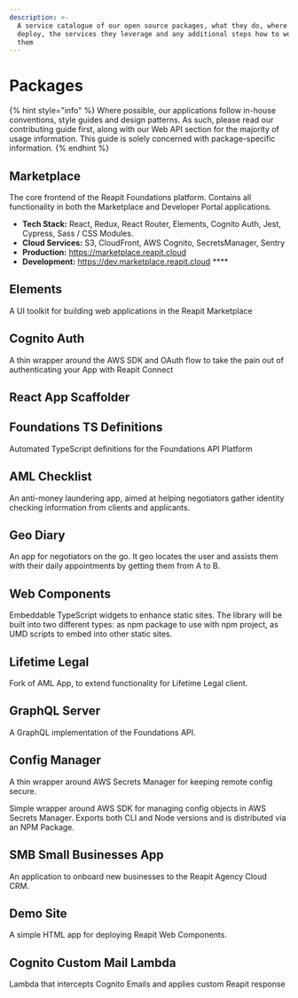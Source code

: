```yaml
---
description: >-
  A service catalogue of our open source packages, what they do, where they
  deploy, the services they leverage and any additional steps how to work on
  them
---
```


# Packages

{% hint style="info" %}
Where possible, our applications follow in-house conventions, style guides and design patterns. As such, please read our contributing guide first, along with our Web API section for the majority of usage information. This guide is solely concerned with package-specific information.
{% endhint %}

## Marketplace

The core frontend of the Reapit Foundations platform. Contains all functionality in both the Marketplace and Developer Portal applications.

* **Tech Stack:** React, Redux, React Router, Elements, Cognito Auth, Jest, Cypress, Sass / CSS Modules.
* **Cloud Services:** S3, CloudFront, AWS Cognito, SecretsManager, Sentry
* **Production:** https://marketplace.reapit.cloud
* **Development:** https://dev.marketplace.reapit.cloud ****

## Elements

A UI toolkit for building web applications in the Reapit Marketplace

## Cognito Auth 

A thin wrapper around the AWS SDK and OAuth flow to take the pain out of authenticating your App with Reapit Connect

## React App Scaffolder

## Foundations TS Definitions

Automated TypeScript definitions for the Foundations API Platform

## AML Checklist

An anti-money laundering app, aimed at helping negotiators gather identity checking information from clients and applicants.

## Geo Diary

An app for negotiators on the go. It geo locates the user and assists them with their daily appointments by getting them from A to B.

## Web Components

Embeddable TypeScript widgets to enhance static sites. The library will be built into two different types: as npm package to use with npm project,  as UMD scripts to embed into other static sites.

## Lifetime Legal

Fork of AML App, to extend functionality for Lifetime Legal client.

## GraphQL Server

A GraphQL implementation of the Foundations API. 

## Config Manager

A thin wrapper around AWS Secrets Manager for keeping remote config secure.

Simple wrapper around AWS SDK for managing config objects in AWS Secrets Manager. Exports both CLI and Node versions and is distributed via an NPM Package.

## SMB Small Businesses App

An application to onboard new businesses to the Reapit Agency Cloud CRM.

## Demo Site

A simple HTML app for deploying Reapit Web Components.

## Cognito Custom Mail Lambda

Lambda that intercepts Cognito Emails and applies custom Reapit response




